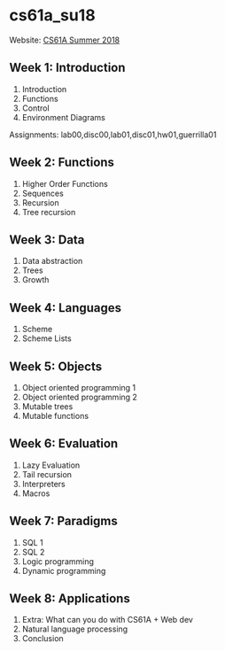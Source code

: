 # cs61a_su18

Website: [CS61A Summer 2018](https://inst.eecs.berkeley.edu/~cs61a/su18/)

## Week 1: Introduction

1. Introduction
2. Functions
3. Control
4. Environment Diagrams

Assignments: lab00,disc00,lab01,disc01,hw01,guerrilla01

## Week 2: Functions

1. Higher Order Functions
2. Sequences
3. Recursion
4. Tree recursion

## Week 3: Data

1. Data abstraction
2. Trees 
3. Growth

## Week 4: Languages

1. Scheme
2. Scheme Lists

## Week 5: Objects

1. Object oriented programming 1
2. Object oriented programming 2
3. Mutable trees
4. Mutable functions

## Week 6: Evaluation

1. Lazy Evaluation
2. Tail recursion
3. Interpreters
4. Macros

## Week 7: Paradigms

1. SQL 1
2. SQL 2
3. Logic programming
4. Dynamic programming


## Week 8: Applications

1. Extra: What can you do with CS61A + Web dev
2. Natural language processing
3. Conclusion
